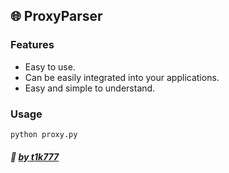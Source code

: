 ## :globe_with_meridians: ProxyParser 
### Features

- Easy to use.
- Can be easily integrated into your applications.
- Easy and simple to understand.

### Usage
`python proxy.py`


##### :ghost: [by t1k777](https://github.com/T1K777 "by t1k777")
